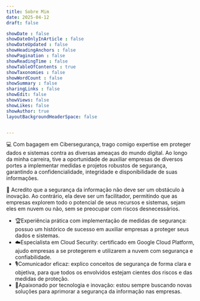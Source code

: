 ```yaml
---
title: Sobre Mim
date: 2025-04-12
draft: false

showDate : false
showDateOnlyInArticle : false
showDateUpdated : false
showHeadingAnchors : false
showPagination : false
showReadingTime : false
showTableOfContents : true
showTaxonomies : false 
showWordCount : false
showSummary : false
sharingLinks : false
showEdit: false
showViews: false
showLikes: false
showAuthor: true
layoutBackgroundHeaderSpace: false


---
```


💻 Com bagagem em Cibersegurança, trago comigo expertise em proteger dados e sistemas contra as diversas ameaças do mundo digital. Ao longo da minha carreira, tive a oportunidade de auxiliar empresas de diversos portes a implementar medidas e projetos robustos de segurança, garantindo a confidencialidade, integridade e disponibilidade de suas informações.

🔐 Acredito que a segurança da informação não deve ser um obstáculo à inovação. Ao contrário, ela deve ser um facilitador, permitindo que as empresas explorem todo o potencial de seus recursos e sistemas, sejam eles em nuvem ou não, sem se preocupar com riscos desnecessários.

 - 🏆Experiência prática com implementação de medidas de segurança: possuo um histórico de sucesso em auxiliar empresas a proteger seus dados e sistemas.
 - ☁️Especialista em Cloud Security: certificado em Google Cloud Platform, ajudo empresas a se protegerem e utilizarem a nuvem com segurança e confiabilidade.
 - 🎙️Comunicador eficaz: explico conceitos de segurança de forma clara e objetiva, para que todos os envolvidos estejam cientes dos riscos e das medidas de proteção.
 - 🦾Apaixonado por tecnologia e inovação: estou sempre buscando novas soluções para aprimorar a segurança da informação nas empresas.
